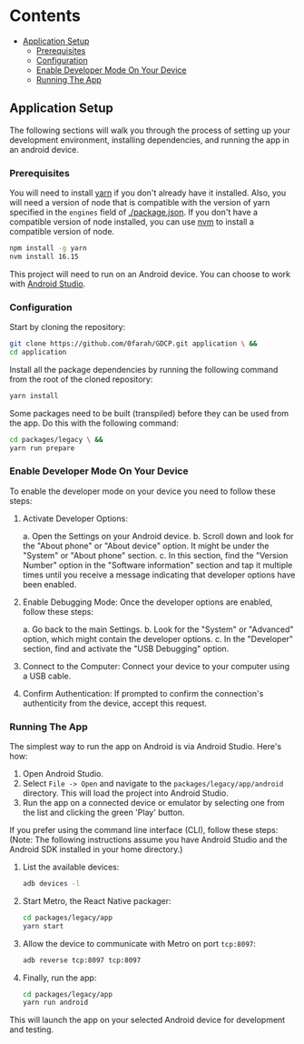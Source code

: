 # Contents <!-- omit in toc -->

- [Application Setup](#application-setup)
  - [Prerequisites](#prerequisites)
  - [Configuration](#configuration)
  - [Enable Developer Mode On Your Device](#enable-developer-mode-on-your-device)
  - [Running The App](#run-the-app)

## Application Setup 

The following sections will walk you through the process of setting up your development environment, installing dependencies, and running the app in an android device.

### Prerequisites

You will need to install [yarn](https://yarnpkg.com) if you don't already have it installed. Also, you will need a version of node that is compatible with the version of yarn specified in the `engines` field of [./package.json](./package.json). If you don't have a compatible version of node installed, you can use [nvm](https://github.com/nvm-sh/nvm) to install a compatible version of node.

```sh
npm install -g yarn
nvm install 16.15
```

This project will need to run on an Android device. You can choose to work with [Android Studio](https://developer.android.com/studio).

### Configuration

Start by cloning the repository:

```sh
git clone https://github.com/0farah/GDCP.git application \ &&
cd application
```

Install all the package dependencies by running the following command from the root of the cloned repository:

```sh
yarn install
```

Some packages need to be built (transpiled) before they can be used from the app. Do this with the following command:

```sh
cd packages/legacy \ &&
yarn run prepare
```

### Enable Developer Mode On Your Device
To enable the developer mode on your device you need to follow these steps:

1. Activate Developer Options:

    a. Open the Settings on your Android device.
    b. Scroll down and look for the "About phone" or "About device" option. It might be under the "System" or "About phone" section.
    c. In this section, find the "Version Number" option in the "Software information" section and tap it multiple times until you receive a message indicating that developer options have been enabled.

2. Enable Debugging Mode:
Once the developer options are enabled, follow these steps:

    a. Go back to the main Settings.
    b. Look for the "System" or "Advanced" option, which might contain the developer options.
    c. In the "Developer" section, find and activate the "USB Debugging" option.

3. Connect to the Computer:
Connect your device to your computer using a USB cable.

4. Confirm Authentication:
If prompted to confirm the connection's authenticity from the device, accept this request.


### Running The App

The simplest way to run the app on Android is via Android Studio. Here's how:

1. Open Android Studio.
2. Select `File -> Open` and navigate to the `packages/legacy/app/android` directory. This will load the project into Android Studio.
3. Run the app on a connected device or emulator by selecting one from the list and clicking the green 'Play' button.

If you prefer using the command line interface (CLI), follow these steps:
(Note: The following instructions assume you have Android Studio and the Android SDK installed in your home directory.)

1. List the available devices:

   ```sh
   adb devices -l
   ```

2. Start Metro, the React Native packager:

   ```sh
   cd packages/legacy/app
   yarn start
   ```

5. Allow the device to communicate with Metro on port `tcp:8097`:

   ```sh
   adb reverse tcp:8097 tcp:8097
   ```

6. Finally, run the app:

   ```sh
   cd packages/legacy/app
   yarn run android
   ```

This will launch the app on your selected Android device for development and testing.